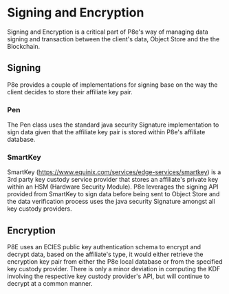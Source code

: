 # Signing and Encryption

Signing and Encryption is a critical part of P8e's way of managing data signing and transaction between the client's data, Object Store and the the Blockchain.

## Signing

P8e provides a couple of implementations for signing base on the way the client decides to store their affiliate key pair. 

### Pen

The Pen class uses the standard java security Signature implementation to sign data given that the affiliate key pair is stored within P8e's affiliate database.


### SmartKey

SmartKey (https://www.equinix.com/services/edge-services/smartkey) is a 3rd party key custody service provider that stores an affiliate's private key within an HSM (Hardware Security Module). P8e leverages the signing API provided from SmartKey to sign data before being sent to Object Store and the data verification process uses the java security Signature amongst all key custody providers.


## Encryption

P8E uses an ECIES public key authentication schema to encrypt and decrypt data, based on the affiliate's type, it would either retrieve the encryption key pair from either the P8e local database or from the specified key custody provider. There is only a minor deviation in computing the KDF involving the respective key custody provider's API, but will continue to decrypt at a common manner. 
